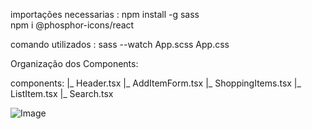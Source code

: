 importações necessarias :
npm install -g sass  
npm i @phosphor-icons/react

comando utilizados  :
sass --watch App.scss App.css

Organização dos Components:

components:
|_ Header.tsx
|_ AddItemForm.tsx
|_ ShoppingItems.tsx
|_ ListItem.tsx
|_ Search.tsx

![Image](https://github.com/SinvalFilho/ShoppingList/assets/87092974/92bb9092-2077-4622-b2cc-64d80ddc24d1)
